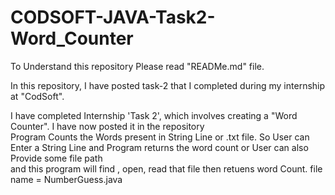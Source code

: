 # CODSOFT-JAVA-Task2-Word_Counter
To Understand this repository Please read "READMe.md" file.

In this repository, I have posted task-2 that I completed during my internship at "CodSoft".  <br>

I have completed Internship 'Task 2', which involves creating a "Word Counter". I have now posted it in the repository <br>
Program Counts the Words present in String Line or .txt file. So User can Enter a String Line and Program returns the word count or User can also Provide some file path <br>
and this program will find , open, read that file then retuens word Count.
file name = NumberGuess.java  <br>
